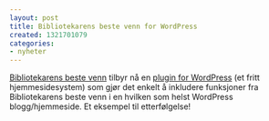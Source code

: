 ```yaml
---
layout: post
title: Bibliotekarens beste venn for WordPress
created: 1321701079
categories:
- nyheter
---
```

<p><a href="http://www.bibliotekarensbestevenn.no/">Bibliotekarens beste venn</a> tilbyr nå en <a href="http://www.bibliotekarensbestevenn.no/wp_plugin/">plugin for WordPress</a> (et fritt hjemmesidesystem) som gjør det enkelt å inkludere funksjoner fra Bibliotekarens beste venn i en hvilken som helst WordPress blogg/hjemmeside. Et eksempel til etterfølgelse!</p>
